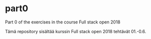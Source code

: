 # part0
Part 0 of the exercises in the course Full stack open 2018

Tämä repository sisältää kurssin Full stack open 2018 tehtävät 01.-0.6.
